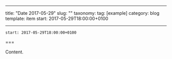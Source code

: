 
---
title: "Date 2017-05-29"
slug: ""
taxonomy:
tag: [example]
category: blog
template: item
start: 2017-05-29T18:00:00+0100

---

``start: 2017-05-29T18:00:00+0100``

===

Content.
